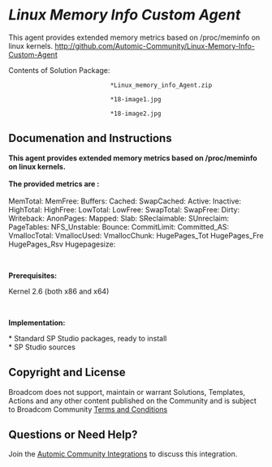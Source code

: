 *Linux Memory Info Custom Agent*
=============


This agent provides extended memory metrics based on /proc/meminfo on linux kernels.
http://github.com/Automic-Community/Linux-Memory-Info-Custom-Agent

<!-- List of attached files -->
Contents of Solution Package:

						
								*Linux_memory_info_Agent.zip
								
								*18-image1.jpg
								
								*18-image2.jpg
								
						


Documenation and Instructions
---

<p><strong class="bbc">This agent provides extended memory metrics based on /proc/meminfo on linux kernels.</strong><br /><br /><strong class="bbc"> <span>The provided metrics are : </span></strong><br /><br /> MemTotal: MemFree: Buffers: Cached: SwapCached: Active: Inactive: HighTotal: HighFree: LowTotal: LowFree: SwapTotal: SwapFree: Dirty: Writeback: AnonPages: Mapped: Slab: SReclaimable: SUnreclaim: PageTables: NFS_Unstable: Bounce: CommitLimit: Committed_AS: VmallocTotal: VmallocUsed: VmallocChunk: HugePages_Tot HugePages_Fre HugePages_Rsv Hugepagesize:</p>
<p><br /> </p>
<p><strong class="title">Prerequisites:</strong></p>
<p>Kernel 2.6 (both x86 and x64)</p>
<p>&nbsp;</p>
<p><strong class="title">Implementation:</strong></p>
<p>* Standard SP Studio packages, ready to install<br /> * SP Studio sources</p>

Copyright and License
---

Broadcom does not support, maintain or warrant Solutions, Templates, Actions and any other content published on the Community and is subject to Broadcom Community [Terms and Conditions](https://community.broadcom.com/termsandconditions)



Questions or Need Help? 
---
Join the [Automic Community Integrations](https://community.broadcom.com/communities/community-home?CommunityKey=83e49dd4-b93e-464a-a343-2bb1e51c13ec) to discuss this integration.
